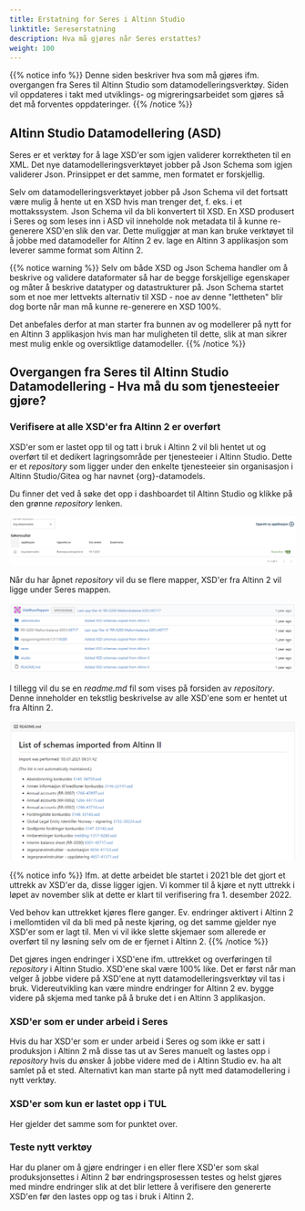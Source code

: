 ```yaml
---
title: Erstatning for Seres i Altinn Studio
linktitle: Sereserstatning
description: Hva må gjøres når Seres erstattes?
weight: 100
---
```


{{% notice info %}}
Denne siden beskriver hva som må gjøres ifm. overgangen fra Seres til Altinn Studio som datamodelleringsverktøy. Siden vil oppdateres i takt med utviklings- og migreringsarbeidet som gjøres så det må forventes oppdateringer.
{{% /notice %}}

## Altinn Studio Datamodellering (ASD)
Seres er et verktøy for å lage XSD'er som igjen validerer korrektheten til en XML. Det nye datamodelleringsverktøyet jobber på Json Schema som igjen validerer Json. Prinsippet er det samme, men formatet er forskjellig.

Selv om datamodelleringsverktøyet jobber på Json Schema vil det fortsatt være mulig å hente ut en XSD hvis man trenger det, f. eks. i et mottakssystem. Json Schema vil da bli konvertert til XSD. En XSD produsert i Seres og som leses inn i ASD vil inneholde nok metadata til å kunne re-generere XSD'en slik den var. Dette muliggjør at man kan bruke verktøyet til å jobbe med datamodeller for Altinn 2 ev. lage en Altinn 3 applikasjon som leverer samme format som Altinn 2.

{{% notice warning %}}
Selv om både XSD og Json Schema handler om å beskrive og validere dataformater så har de begge forskjellige egenskaper og måter å beskrive datatyper og datastrukturer på. Json Schema startet som et noe mer lettvekts alternativ til XSD - noe av denne "lettheten" blir dog borte når man må kunne re-generere en XSD 100%. 

Det anbefales derfor at man starter fra bunnen av og modellerer på nytt for en Altinn 3 applikasjon hvis man har muligheten til dette, slik at man sikrer mest mulig enkle og oversiktlige datamodeller.
{{% /notice %}}

## Overgangen fra Seres til Altinn Studio Datamodellering - Hva må du som tjenesteeier gjøre?
### Verifisere at alle XSD'er fra Altinn 2 er overført
XSD'er som er lastet opp til og tatt i bruk i Altinn 2 vil bli hentet ut og overført til et dedikert lagringsområde per tjenesteeier i Altinn Studio. Dette er et _repository_ som ligger under den enkelte tjenesteeier sin organisasjon i Altinn Studio/Gitea og har navnet {org}-datamodels.

Du finner det ved å søke det opp i dashboardet til Altinn Studio og klikke på den grønne _repository_ lenken.

![Finn datamodell repository](find-datamodels-repo.png "Finn datamodell repository")

Når du har åpnet _repository_ vil du se flere mapper, XSD'er fra Altinn 2 vil ligge under Seres mappen.

![Mappestruktur](datamodels-folder-structure.png "Mappestruktur")

I tillegg vil du se en _readme.md_ fil som vises på forsiden av _repository_. Denne inneholder en tekstlig beskrivelse av alle XSD'ene som er hentet ut fra Altinn 2.

![Importerte filer fra Altinn 2](datamodels-readme.png "Importerte filer fra Altinn 2")

{{% notice info %}}
Ifm. at dette arbeidet ble startet i 2021 ble det gjort et uttrekk av XSD'er da, disse ligger igjen. Vi kommer til å kjøre et nytt uttrekk i løpet av november slik at dette er klart til verifisering fra 1. desember 2022. 

Ved behov kan uttrekket kjøres flere ganger. Ev. endringer aktivert i Altinn 2 i mellomtiden vil da bli med på neste kjøring, og det samme gjelder nye XSD'er som er lagt til. Men vi vil ikke slette skjemaer som allerede er overført til ny løsning selv om de er fjernet i Altinn 2.
{{% /notice %}}

Det gjøres ingen endringer i XSD'ene ifm. uttrekket og overføringen til _repository_ i Altinn Studio. XSD'ene skal være 100% like. Det er først når man velger å jobbe videre på XSD'ene at nytt datamodelleringsverktøy vil tas i bruk. Videreutvikling kan være mindre endringer for Altinn 2 ev. bygge videre på skjema med tanke på å bruke det i en Altinn 3 applikasjon.

### XSD'er som er under arbeid i Seres
Hvis du har XSD'er som er under arbeid i Seres og som ikke er satt i produksjon i Altinn 2 må disse tas ut av Seres manuelt og lastes opp i _repository_ hvis du ønsker å jobbe videre med de i Altinn Studio ev. ha alt samlet på et sted. Alternativt kan man starte på nytt med datamodellering i nytt verktøy.

### XSD'er som kun er lastet opp i TUL
Her gjelder det samme som for punktet over.

### Teste nytt verktøy
Har du planer om å gjøre endringer i en eller flere XSD'er som skal produksjonsettes i Altinn 2 bør endringsprosessen testes og helst gjøres med mindre endringer slik at det blir lettere å verifisere den genererte XSD'en før den lastes opp og tas i bruk i Altinn 2.

